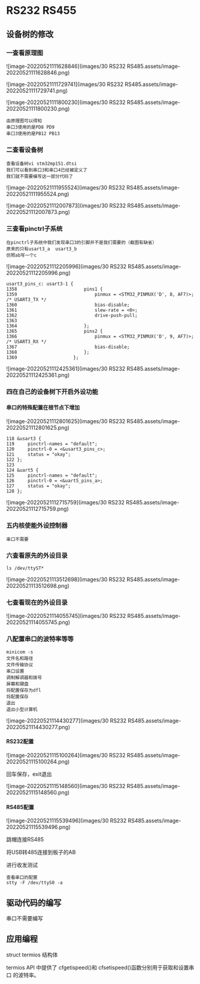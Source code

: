 # RS232 RS455

## 设备树的修改

### 一查看原理图

![image-20220521111628846](images/30 RS232 RS485.assets/image-20220521111628846.png)

![image-20220521111729741](images/30 RS232 RS485.assets/image-20220521111729741.png)

![image-20220521111800230](images/30 RS232 RS485.assets/image-20220521111800230.png)

```
由原理图可以得知
串口3使用的是PD8 PD9
串口3使用的是PB12 PB13
```

### 二查看设备树

```
查看设备树vi stm32mp151.dtsi
我们可以看到串口3和串口4已经被定义了
我们就不需要编写这一部分代码了
```

![image-20220521111955524](images/30 RS232 RS485.assets/image-20220521111955524.png)

![image-20220521112007873](images/30 RS232 RS485.assets/image-20220521112007873.png)

### 三查看pinctrl子系统

```
在pinctrl子系统中我们发现串口3的引脚并不是我们需要的（截图有缺省）
原来的只有usart3_a  usart3_b
仿照ab写一个c
```

![image-20220521112205996](images/30 RS232 RS485.assets/image-20220521112205996.png)

```
usart3_pins_c: usart3-1 {
1358                         pins1 {
1359                             pinmux = <STM32_PINMUX('D', 8, AF7)>; /* USART3_TX */
1360                             bias-disable;
1361                             slew-rate = <0>;
1362                             drive-push-pull;
1363 
1364                         };
1365                         pins2 {
1366                             pinmux = <STM32_PINMUX('D', 9, AF7)>; /* USART3_RX */
1367                             bias-disable;
1368                         };
1369                     };
```

![image-20220521112425361](images/30 RS232 RS485.assets/image-20220521112425361.png)

### 四在自己的设备树下开启外设功能

#### 串口的特殊配置在根节点下增加

![image-20220521112801625](images/30 RS232 RS485.assets/image-20220521112801625.png)

```
118 &usart3 { 
119     pinctrl-names = "default";
120     pinctrl-0 = <&usart3_pins_c>;
121     status = "okay";
122 };
123 
124 &uart5 {
125     pinctrl-names = "default";
126     pinctrl-0 = <&uart5_pins_a>; 
127     status = "okay";
128 };
```

![image-20220521112715759](images/30 RS232 RS485.assets/image-20220521112715759.png)

### 五内核使能外设控制器

```
串口不需要
```

### 六查看原先的外设目录

```
ls /dev/ttyST*
```



![image-20220521113512698](images/30 RS232 RS485.assets/image-20220521113512698.png)

### 七查看现在的外设目录

![image-20220521114055745](images/30 RS232 RS485.assets/image-20220521114055745.png)

### 八配置串口的波特率等等

```
minicom -s
文件名和路径
文件传输协议
串口设置
调制解调器和拨号
屏幕和键盘
将配置保存为dfl
将配置保存
退出
退出小型计算机
```

![image-20220521114430277](images/30 RS232 RS485.assets/image-20220521114430277.png)

#### RS232配置

![image-20220521115100264](images/30 RS232 RS485.assets/image-20220521115100264.png)

回车保存，exit退出

![image-20220521115148560](images/30 RS232 RS485.assets/image-20220521115148560.png)

#### RS485配置

![image-20220521115539496](images/30 RS232 RS485.assets/image-20220521115539496.png)

跳帽连接RS485

将USB转485连接到板子的AB

进行收发测试

```
查看串口的配置
stty -F /dev/ttyS0 -a
```



## 驱动代码的编写

串口不需要编写

## 应用编程

struct termios 结构体

termios API 中提供了 cfgetispeed()和 cfsetispeed()函数分别用于获取和设置串口
的波特率。
